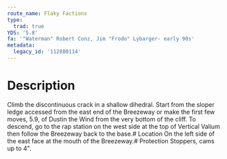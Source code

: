 ```yaml
---
route_name: Flaky Factions
type:
  trad: true
YDS: '5.8'
fa: '"Waterman" Robert Conz, Jim "Frodo" Lybarger- early 90s'
metadata:
  legacy_id: '112880114'
---
```

# Description
Climb the discontinuous crack in a shallow dihedral. Start from the sloper ledge accessed from the east end of the Breezeway or make the first few moves, 5.9, of Dustin the Wind from the very bottom of the cliff. To descend, go to the rap station on the west side at the top of Vertical Valium then follow the Breezeway back to the base.# Location
On the left side of the east face at the mouth of the Breezeway.# Protection
Stoppers, cams up to 4".